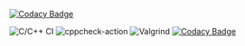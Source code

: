 
[![Codacy Badge](https://api.codacy.com/project/badge/Grade/0bf5dbf29fa743baa2adaa58ecd657d9)](https://app.codacy.com/gh/stepin105186/GuessNumber?utm_source=github.com&utm_medium=referral&utm_content=stepin105186/GuessNumber&utm_campaign=Badge_Grade)

![C/C++ CI](https://github.com/stepin105186/Miniproject-105186/workflows/C/C++%20CI/badge.svg)
![cppcheck-action](https://github.com/stepin105186/Miniproject-105186/workflows/cppcheck-action/badge.svg)
![Valgrind](https://github.com/stepin105186/Miniproject-105186/workflows/Valgrind/badge.svg)
[![Codacy Badge](https://app.codacy.com/project/badge/Grade/13d4cc92e3644fa99ea92ec48e4043dd)](https://www.codacy.com/gh/stepin105186/GuessNumber/dashboard?utm_source=github.com&amp;utm_medium=referral&amp;utm_content=stepin105186/GuessNumber&amp;utm_campaign=Badge_Grade)

